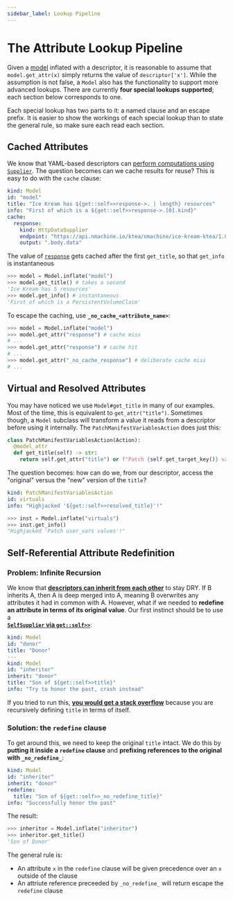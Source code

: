 ```yaml
---
sidebar_label: Lookup Pipeline
---
```


# The Attribute Lookup Pipeline

Given a [model](/models/model-overview) inflated with a descriptor, it is 
reasonable to assume that `model.get_attr(x)` simply returns the value of `descriptor['x']`.
While the assumption is not false, a `Model` also has the functionality to support 
more advanced lookups. There are currently **four special lookups supported**; each section
below corresponds to one. 

Each special lookup has two parts to it: a named clause and an escape prefix. It is
easier to show the workings of each special lookup than to state the general rule, so make 
sure each read each section.




## Cached Attributes

We know that YAML-based descriptors can 
[perform computations using `Supplier`](/suppliers/supplier-overview). 
The question becomes can we cache results for reuse? This is easy to 
do with the `cache` clause:

```yaml title="Using the cached clause"
kind: Model
id: "model"
title: "Ice Kream has ${get::self>>response->. | length} resources"
info: "First of which is a ${get::self>>response->.[0].kind}"
cache:
  response:
    kind: HttpDataSupplier
    endpoint: "https://api.nmachine.io/ktea/nmachine/ice-kream-ktea/1.0.1"
    output: ".body.data"
```

The value of [`response`](https://api.nmachine.io/ktea/nmachine/ice-kream-ktea/1.0.1) 
gets cached after the first `get_title`, so that `get_info` is instantaneous 

```python title="$ python main.py console"
>>> model = Model.inflate("model")
>>> model.get_title() # takes a second
'Ice Kream has 5 resources'
>>> model.get_info() # instantaneous
'First of which is a PersistentVolumeClaim'
```

To escape the caching, use **`_no_cache_<attribute_name>`**:
```python title="$ python main.py console"
>>> model = Model.inflate("model")
>>> model.get_attr("response") # cache miss
# ...
>>> model.get_attr("response") # cache hit
# ...
>>> model.get_attr("_no_cache_response") # deliberate cache miss
# ...
```




## Virtual and Resolved Attributes

You may have noticed we use `Model#get_title` in many of our examples. Most
of the time, this is equivalent to `get_attr("title")`. Sometimes though, 
a `Model` subclass will transform a value it reads from a descriptor before using 
it internally. 
The `PatchManifestVariablesAction` does just this:

```python title="kama_sdk.model.action.ext.manifest.patch_manifest_variables_action (simplified)"
class PatchManifestVariablesAction(Action):
  @model_attr
  def get_title(self) -> str:
    return self.get_attr("title") or f"Patch {self.get_target_key()} values"
```

The question becomes: how can do we, from our descriptor, access the "original"
versus the "new" version of the `title`?


```yaml
kind: PatchManifestVariablesAction
id: virtuals
info: "Highjacked '${get::self>>resolved_title}'!"

```

```python
>>> inst = Model.inflate("virtuals")
>>> inst.get_info()
"Highjacked 'Patch user_vars values'!"
```


## Self-Referential Attribute Redefinition

### Problem: Infinite Recursion

We know that 
**[descriptors can inherit from each other](/model-mechanics/inflating-models-tutorial#inheriting-from-another-descriptor)**
to stay DRY. If B inherits A, then A is deep merged into A, meaning B overwrites any attributes it 
had in common with A.
However, what if we needed to **redefine an attribute in terms of its original value**. 
Our first instinct should be to use a  
**[`SelfSupplier` via `get::self>>`](/suppliers/supplier-overview#getself-and-getparent)**: 

```yaml title="Crash your NMachine with a stack overflow 💀💀💀"
kind: Model
id: "donor"
title: "Donor"
---
kind: Model
id: "inheritor"
inherit: "donor"
title: "Son of ${get::self>>title}"
info: "Try to honor the past, crash instead"
```

If you tried to run this, <u>**you would get a stack overflow**</u> because you are
recursively defining `title` in terms of itself.
 
### Solution: the `redefine` clause

To get around this, we need to keep the original `title` intact. We do this 
by **putting it inside a `redefine` clause** and **prefixing references to the original 
with `_no_redefine_`**:

```yaml title="Correct self-referential attribute redefinition 💪💪💪"
kind: Model
id: "inheritor"
inherit: "donor"
redefine:
  title: "Son of ${get::self>>_no_redefine_title}"	
info: "Successfully honor the past"
```

The result:  

```python title="$ python main.py console"
>>> inheritor = Model.inflate("inheritor")
>>> inheritor.get_title()
'Son of Donor'
```

The general rule is:
- An attribute `x` in the `redefine` clause will be given precedence over an `x`
outside of the clause
- An attriute reference preceeded by `_no_redefine_` will return escape the
`redefine` clause

